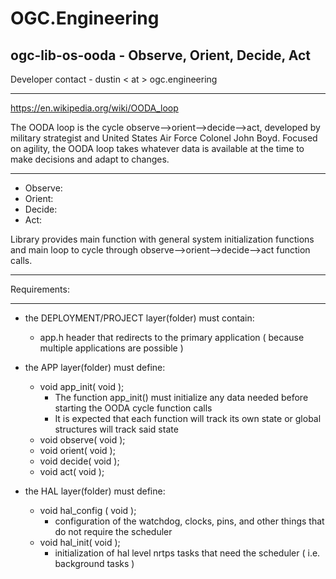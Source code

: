 # OGC.Engineering
## ogc-lib-os-ooda - Observe, Orient, Decide, Act
Developer contact - dustin < at > ogc.engineering

---
https://en.wikipedia.org/wiki/OODA_loop

The OODA loop is the cycle observe–>orient–>decide–>act, developed by military
strategist and United States Air Force Colonel John Boyd.  Focused on agility,
the OODA loop takes whatever data is available at the time to make decisions and
adapt to changes.

---
* Observe:
* Orient:
* Decide:
* Act:

Library provides main function with general system initialization functions and
main loop to cycle through observe–>orient–>decide–>act function calls.

---
Requirements:

---

- the DEPLOYMENT/PROJECT layer(folder) must contain:
    - app.h header that redirects to the primary application ( because multiple applications are possible )

- the APP layer(folder) must define:
    - void app_init( void );
        - The function app_init() must initialize any data needed before starting the OODA cycle function calls
        - It is expected that each function will track its own state or global structures will track said state
    - void observe( void );
    - void orient( void );
    - void decide( void );
    - void act( void );

- the HAL layer(folder) must define:
    - void hal_config ( void );
        - configuration of the watchdog, clocks, pins, and other things that do not require the scheduler
    - void hal_init( void );
        - initialization of hal level nrtps tasks that need the scheduler ( i.e. background tasks )
